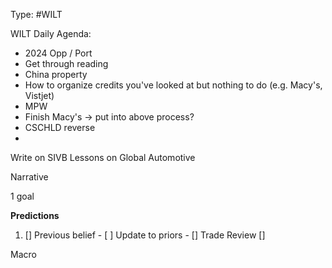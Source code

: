 Type: #WILT 

WILT
Daily Agenda:
- 2024 Opp / Port
- Get through reading 
- China property
- How to organize credits you've looked at but nothing to do (e.g. Macy's, Vistjet)
- MPW 
- Finish Macy's -> put into above process?
- CSCHLD reverse
- 

Write on SIVB
Lessons on Global Automotive


Narrative

1 goal


**Predictions**

1) []
Previous belief - 
[ ]
Update to priors - 
[]
Trade Review
[]





Macro

